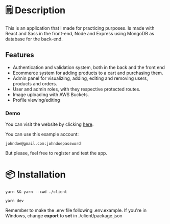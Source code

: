 # 🗒️ Description

This is an application that I made for practicing purposes. Is made with React and Sass in the front-end, Node and Express using MongoDB as database for the back-end.

## Features

- Authentication and validation system, both in the back and the front end
- Ecommerce system for adding products to a cart and purchasing them.
- Admin panel for visualizing, adding, editing and removing users, products and orders.
- User and admin roles, with they respective protected routes.
- Image uploading with AWS Buckets.
- Profile viewing/editing

### Demo

You can visit the website by clicking [here](https://vendo-ecommerce.facundoveliz.monster/).

You can use this example account:

    johndoe@gmail.com:johndoepassword

But please, feel free to register and test the app.

# 📦 Installation

    yarn && yarn --cwd ./client

    yarn dev

Remember to make the .env file following .env.example. If you're in Windows, change **export** to **set** in ./client/package.json

